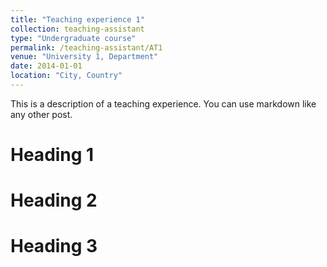 ```yaml
---
title: "Teaching experience 1"
collection: teaching-assistant
type: "Undergraduate course"
permalink: /teaching-assistant/AT1
venue: "University 1, Department"
date: 2014-01-01
location: "City, Country"
---
```


This is a description of a teaching experience. You can use markdown like any other post.

Heading 1
======

Heading 2
======

Heading 3
======

